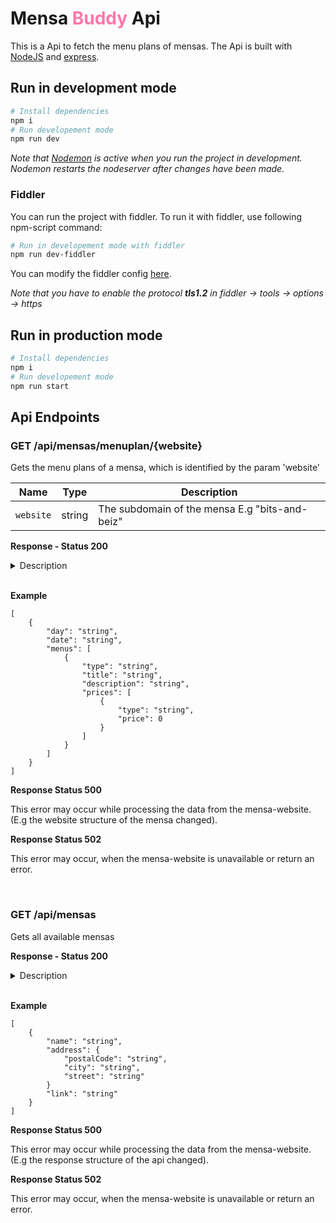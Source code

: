 # Mensa <span style="color:rgb(255, 119, 171)">Buddy</span> Api

This is a Api to fetch the menu plans of mensas. The Api is built with [NodeJS](https://nodejs.org/) and [express](https://github.com/expressjs/express).

## Run in development mode

```bash
# Install dependencies
npm i
# Run developement mode
npm run dev
```

*Note that [Nodemon](https://www.npmjs.com/package/nodemon) is active when you run the project in development. Nodemon restarts the nodeserver after changes have been made.*

### Fiddler

You can run the project with fiddler. To run it with fiddler, use following npm-script command:

```bash
# Run in developement mode with fiddler
npm run dev-fiddler
```

You can modify the fiddler config [here](src/config/fiddler-config.js). 

*Note that you have to enable the protocol **tls1.2** in fiddler -> tools -> options -> https*


## Run in production mode
```bash
# Install dependencies
npm i
# Run developement mode
npm run start
```

## Api Endpoints

### GET /api/mensas/menuplan/{website}

Gets the menu plans of a mensa, which is identified by the param 'website'

|Name |Type  | Description|
--- | --- | --- |
| `website` | string | The subdomain of the mensa E.g "bits-and-beiz" |

**Response - Status 200**

<details>
<summary>Description</summary>

- `body`: An array with objects
    - `day`: Abrevation of the day e.g friday -> FR
    - `date`: Date in the format DD.MM. e.g 20.07
    - `menus`: An array with the menu-objects
        - `type`: The type of the menu e.g 'Postino' or 'Green', can be empty
        - `title`: -
        - `description`: -
        - `prices`: An array with the prices of the menu
            - `type`:  Contains one of the values 'EXT', 'INT' or 'CHF' (When INT price and EXT price are the same) 
            - `value`: The price in CHF

</details>
</br>

  **Example**

```
[
    {
        "day": "string",
        "date": "string",
        "menus": [
            {
                "type": "string",
                "title": "string",
                "description": "string",
                "prices": [
                    {
                        "type": "string",
                        "price": 0
                    }
                ]
            }
        ]
    }
]
```

**Response Status 500**

This error may occur while processing the data from the mensa-website. (E.g the website structure of the mensa changed).

**Response Status 502**

This error may occur, when the mensa-website is unavailable or return an error.

</br>

### GET /api/mensas

Gets all available mensas

**Response - Status 200**

<details>
<summary>Description</summary>

- `body`: An array with objects
    - `name`: The name of the mensa. E.g "Restaurant bits&beiz"
    - `address`: A object of the address of the mensa (can have empty attributes)
        - `postalCode`: The postal-code of the address
        - `city`: The city name of the address
        - `street`: The street of the address (with houses number)
    - `link`: The link of the website (can be a empty string)

</details>
</br>

  **Example**

```
[
    {
        "name": "string",
        "address": {
            "postalCode": "string",
            "city": "string",
            "street": "string"
        }
        "link": "string"
    }
]
```

**Response Status 500**

This error may occur while processing the data from the mensa-website. (E.g the response structure of the api changed).

**Response Status 502**

This error may occur, when the mensa-website is unavailable or return an error.

